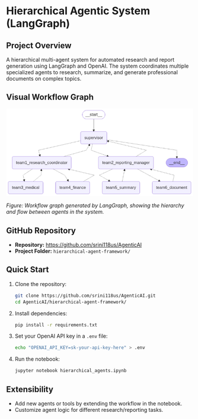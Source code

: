 # Hierarchical Agentic System (LangGraph)

## Project Overview
A hierarchical multi-agent system for automated research and report generation using LangGraph and OpenAI. The system coordinates multiple specialized agents to research, summarize, and generate professional documents on complex topics.

## Visual Workflow Graph

![Hierarchical Agent Workflow](workflow_graph.png)

*Figure: Workflow graph generated by LangGraph, showing the hierarchy and flow between agents in the system.*

## GitHub Repository
- **Repository:** https://github.com/srini118us/AgenticAI
- **Project Folder:** `hierarchical-agent-framework/`

## Quick Start
1. Clone the repository:
   ```bash
   git clone https://github.com/srini118us/AgenticAI.git
   cd AgenticAI/hierarchical-agent-framework/
   ```
2. Install dependencies:
   ```bash
   pip install -r requirements.txt
   ```
3. Set your OpenAI API key in a `.env` file:
   ```bash
   echo "OPENAI_API_KEY=sk-your-api-key-here" > .env
   ```
4. Run the notebook:
   ```bash
   jupyter notebook hierarchical_agents.ipynb
   ```

## Extensibility
- Add new agents or tools by extending the workflow in the notebook.
- Customize agent logic for different research/reporting tasks. 